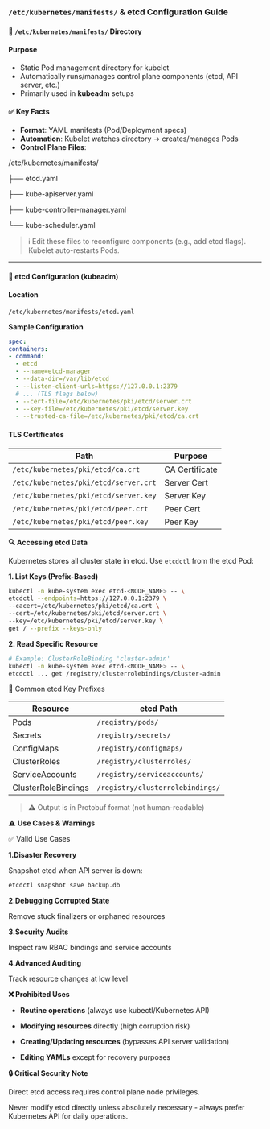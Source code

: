 ### `/etc/kubernetes/manifests/` & etcd Configuration Guide

#### 📁 `/etc/kubernetes/manifests/` Directory

#### Purpose
- Static Pod management directory for kubelet
- Automatically runs/manages control plane components (etcd, API server, etc.)
- Primarily used in **kubeadm** setups

#### ✅ Key Facts
- **Format**: YAML manifests (Pod/Deployment specs)
- **Automation**: Kubelet watches directory → creates/manages Pods
- **Control Plane Files**:

/etc/kubernetes/manifests/

├── etcd.yaml

├── kube-apiserver.yaml

├── kube-controller-manager.yaml

└── kube-scheduler.yaml


> ℹ️ Edit these files to reconfigure components (e.g., add etcd flags). Kubelet auto-restarts Pods.

---

#### 🔧 etcd Configuration (kubeadm)

#### Location

`/etc/kubernetes/manifests/etcd.yaml`

**Sample Configuration**

```yaml
spec:
containers:
- command:
  - etcd
  - --name=etcd-manager
  - --data-dir=/var/lib/etcd
  - --listen-client-urls=https://127.0.0.1:2379
  # ... (TLS flags below)
  - --cert-file=/etc/kubernetes/pki/etcd/server.crt
  - --key-file=/etc/kubernetes/pki/etcd/server.key
  - --trusted-ca-file=/etc/kubernetes/pki/etcd/ca.crt
```

#### TLS Certificates

| Path                                  | Purpose         |
|---------------------------------------|------------------|
| `/etc/kubernetes/pki/etcd/ca.crt`     | CA Certificate   |
| `/etc/kubernetes/pki/etcd/server.crt` | Server Cert      |
| `/etc/kubernetes/pki/etcd/server.key` | Server Key       |
| `/etc/kubernetes/pki/etcd/peer.crt`   | Peer Cert        |
| `/etc/kubernetes/pki/etcd/peer.key`   | Peer Key         |

**🔍 Accessing etcd Data**

Kubernetes stores all cluster state in etcd. Use `etcdctl` from the etcd Pod:

**1. List Keys (Prefix-Based)**
```bash
kubectl -n kube-system exec etcd-<NODE_NAME> -- \
etcdctl --endpoints=https://127.0.0.1:2379 \
--cacert=/etc/kubernetes/pki/etcd/ca.crt \
--cert=/etc/kubernetes/pki/etcd/server.crt \
--key=/etc/kubernetes/pki/etcd/server.key \
get / --prefix --keys-only
```
**2. Read Specific Resource**
```bash
# Example: ClusterRoleBinding 'cluster-admin'
kubectl -n kube-system exec etcd-<NODE_NAME> -- \
etcdctl ... get /registry/clusterrolebindings/cluster-admin
```
📌 Common etcd Key Prefixes

| Resource               | etcd Path                             |
|------------------------|----------------------------------------|
| Pods                   | `/registry/pods/`                      |
| Secrets                | `/registry/secrets/`                   |
| ConfigMaps             | `/registry/configmaps/`                |
| ClusterRoles           | `/registry/clusterroles/`              |
| ServiceAccounts        | `/registry/serviceaccounts/`           |
| ClusterRoleBindings    | `/registry/clusterrolebindings/`       |

> ⚠️ Output is in Protobuf format (not human-readable)

⚠️ **Use Cases & Warnings**

✅ Valid Use Cases

**1.Disaster Recovery**

Snapshot etcd when API server is down:
```bash
etcdctl snapshot save backup.db
```
**2.Debugging Corrupted State**

Remove stuck finalizers or orphaned resources

**3.Security Audits**

Inspect raw RBAC bindings and service accounts

**4.Advanced Auditing**

Track resource changes at low level

**❌ Prohibited Uses**

- **Routine operations** (always use kubectl/Kubernetes API)

- **Modifying resources** directly (high corruption risk)

- **Creating/Updating resources** (bypasses API server validation)

- **Editing YAMLs** except for recovery purposes

**🔒 Critical Security Note**

Direct etcd access requires control plane node privileges.

Never modify etcd directly unless absolutely necessary - always prefer Kubernetes API for daily operations.
